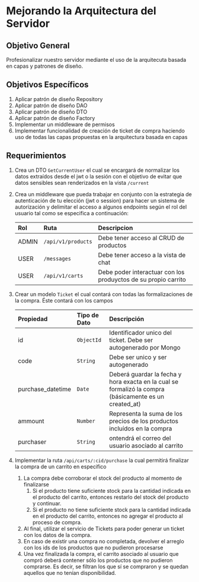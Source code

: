# Mejorando la Arquitectura del Servidor

## Objetivo General

Profesionalizar nuestro servidor mediante el uso de la arquitecuta basada en capas y patrones de diseño.

## Objetivos Específicos

1. Aplicar patrón de diseño Repository
2. Aplicar patrón de diseño DAO
3. Aplicar patrón de diseño DTO
4. Aplicar patrón de diseño Factory
5. Implementar un middleware de permisos
6. Implementar funcionalidad de creación de ticket de compra haciendo uso de todas las capas propuestas en la arquitectura basada en capas

## Requerimientos

1. Crea un DTO `GetCurrentUser` el cual se encargará de normalizar los datos extraídos desde el jwt o la sesión con el objetivo de evitar que datos sensibles sean renderizados en la vista `/current`
2. Crea un middleware que pueda trabajar en conjunto con la estrategia de autenticación de tu elección (jwt o session) para hacer un sistema de autorización y delimitar el acceso a algunos endpoints según el rol del usuario tal como se especifica a continuación:

   | Rol   | Ruta               | Descripcion                                                    |
   | :---- | :----------------- | :------------------------------------------------------------- |
   | ADMIN | `/api/v1/products` | Debe tener acceso al CRUD de productos                         |
   | USER  | `/messages`        | Debe tener acceso a la vista de chat                           |
   | USER  | `/api/v1/carts`    | Debe poder interactuar con los produyctos de su propio carrito |

3. Crear un modelo `Ticket` el cual contará con todas las formalizaciones de la compra. Éste contará con los campos

   | Propiedad         | Tipo de Dato | Descripción                                                                                            |
   | :---------------- | :----------- | :----------------------------------------------------------------------------------------------------- |
   | id                | `ObjectId`   | Identificador unico del ticket. Debe ser autogenerado por Mongo                                        |
   | code              | `String`     | Debe ser unico y ser autogenerado                                                                      |
   | purchase_datetime | `Date`       | Deberá guardar la fecha y hora exacta en la cual se formalizó la compra (básicamente es un created_at) |
   | ammount           | `Number`     | Representa la suma de los precios de los productos incluídos en la compra                              |
   | purchaser         | `String`     | ontendrá el correo del usuario asociado al carrito                                                     |

4. Implementar la ruta `/api/carts/:cid/purchase` la cual permitirá finalizar la compra de un carrito en especifico
   1. La compra debe corroborar el stock del producto al momento de finalizarse
      1. Si el producto tiene suficiente stock para la cantidad indicada en el producto del carrito, entonces restarlo del stock del producto y continuar.
      2. Si el producto no tiene suficiente stock para la cantidad indicada en el producto del carrito, entonces no agregar el producto al proceso de compra.
   2. Al final, utilizar el servicio de Tickets para poder generar un ticket con los datos de la compra.
   3. En caso de existir una compra no completada, devolver el arreglo con los ids de los productos que no pudieron procesarse
   4. Una vez finalizada la compra, el carrito asociado al usuario que compró deberá contener sólo los productos que no pudieron comprarse. Es decir, se filtran los que sí se compraron y se quedan aquellos que no tenían disponibilidad.
